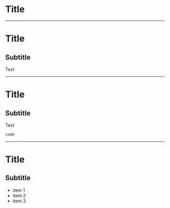 # Title

- - -

# Title
## Subtitle

Text

- - -

# Title
## Subtitle

Text

```js
code
```

- - -

# Title
## Subtitle

- item 1
- item 2
- item 3
